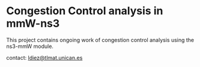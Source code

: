# Congestion Control analysis in mmW-ns3

This project contains ongoing work of congestion control analysis using the ns3-mmW module.




contact: ldiez@tlmat.unican.es